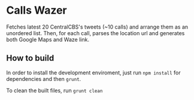 Calls Wazer
===========

Fetches latest 20 CentralCBS's tweets (~10 calls) and arrange them as an unordered list. Then, for each call, parses the location url and generates both Google Maps and Waze link.

How to build
------------

In order to install the development enviroment, just run `npm install` for dependencies and then `grunt`.

To clean the built files, run `grunt clean`